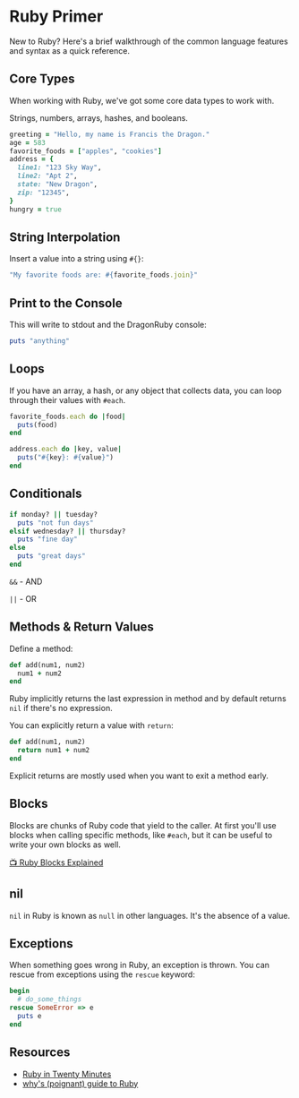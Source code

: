 # Ruby Primer

New to Ruby? Here's a brief walkthrough of the common language features and syntax as a quick reference.

## Core Types

When working with Ruby, we've got some core data types to work with.

Strings, numbers, arrays, hashes, and booleans.

``` ruby
greeting = "Hello, my name is Francis the Dragon."
age = 583
favorite_foods = ["apples", "cookies"]
address = {
  line1: "123 Sky Way",
  line2: "Apt 2",
  state: "New Dragon",
  zip: "12345",
}
hungry = true
```

## String Interpolation

Insert a value into a string using `#{}`:

``` ruby
"My favorite foods are: #{favorite_foods.join}"
```

## Print to the Console

This will write to stdout and the DragonRuby console:

``` ruby
puts "anything"
```

## Loops

If you have an array, a hash, or any object that collects data, you can loop through their values with `#each`.

``` ruby
favorite_foods.each do |food|
  puts(food)
end

address.each do |key, value|
  puts("#{key}: #{value}")
end
```

## Conditionals

``` ruby
if monday? || tuesday?
  puts "not fun days"
elsif wednesday? || thursday?
  puts "fine day"
else
  puts "great days"
end
```

`&&` - AND

`||` - OR

## Methods & Return Values

Define a method:

``` ruby
def add(num1, num2)
  num1 + num2
end
```

Ruby implicitly returns the last expression in method and by default returns `nil` if there's no expression.

You can explicitly return a value with `return`:

``` ruby
def add(num1, num2)
  return num1 + num2
end
```

Explicit returns are mostly used when you want to exit a method early.

## Blocks

Blocks are chunks of Ruby code that yield to the caller. At first you'll use blocks when calling specific methods, like `#each`, but it can be useful to write your own blocks as well.

[📺 Ruby Blocks Explained](https://www.youtube.com/watch?v=1YjSP-cEzMo)

## nil

`nil` in Ruby is known as `null` in other languages. It's the absence of a value.

## Exceptions

When something goes wrong in Ruby, an exception is thrown. You can rescue from exceptions using the `rescue` keyword:

``` ruby
begin
  # do_some_things
rescue SomeError => e
  puts e
end
```

## Resources

- [Ruby in Twenty Minutes](https://www.ruby-lang.org/en/documentation/quickstart/)
- [why's (poignant) guide to Ruby](https://poignant.guide/)
